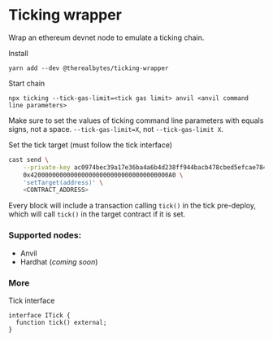 # Ticking wrapper

Wrap an ethereum devnet node to emulate a ticking chain.

Install

`yarn add --dev @therealbytes/ticking-wrapper`

Start chain

`npx ticking --tick-gas-limit=<tick gas limit> anvil <anvil command line parameters>`

Make sure to set the values of ticking command line parameters with equals signs, not a space. `--tick-gas-limit=X`, not `--tick-gas-limit X`.

Set the tick target (must follow the tick interface)

```bash
cast send \
    --private-key ac0974bec39a17e36ba4a6b4d238ff944bacb478cbed5efcae784d7bf4f2ff80 \
    0x42000000000000000000000000000000000000A0 \
    'setTarget(address)' \
    <CONTRACT_ADDRESS>
```

Every block will include a transaction calling `tick()` in the tick pre-deploy, which will call `tick()` in the target contract if it is set.

### Supported nodes:

- Anvil
- Hardhat (_coming soon_)

### More

Tick interface

```solidity
interface ITick {
  function tick() external;
}
```
